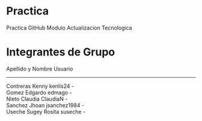 Practica
========

Practica GitHub Modulo Actualizacion Tecnologica

Integrantes de Grupo
====================

Apellido y Nombre        Usuario
----------------------	-----------
Contreras Kenny 	kenlis24  -  				
Gomez Edgardo     	edmago  -  				
Nieto Claudia		ClaudiaN  -  				
Sanchez Jhoan		jsanchez1984  -  			
Useche Sugey Rosita	suseche  -  				